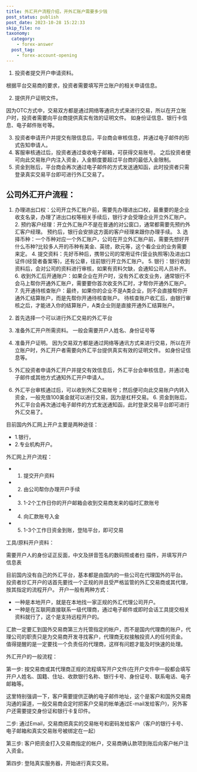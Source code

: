 ```yaml
---
title: 外汇开户流程介绍，开外汇账户需要多少钱
post_status: publish
post_date: 2023-10-28 15:22:33
skip_file: no
taxonomy:
  category:
    - forex-answer
  post_tag:
    - forex-account-opening
---
```


1. 投资者提交开户申请资料。

根据平台交易商的要求，投资者需要填写开立账户的相关申请信息。

2. 提供开户证明文件。

因为OTC方式中，交易双方都是通过网络等通讯方式来进行交易，所以在开立账户时，投资者需要向平台商提供真实有效的证明文件。 如身份证信息、银行卡信息、电子邮件账号等。

3. 投资者申请开户并提交有限信息后，平台商会审核信息，并通过电子邮件的形式告知申请人。
4. 客服审核通过后，投资者通过查收电子邮箱，可获得交易账号。 之后投资者便可向此交易账户内注入资金，入金额度要超过平台商的最低入金限制。
5. 资金到账后，平台商会再次通过电子邮件的方式发送通知函，此时投资者只需登录真实交易平台即可进行外汇交易了。

## 公司外汇开户流程：

1. 办理进出口权：公司开立外汇账户前，需要先办理进出口权，最重要的是企业收支名录，办理了进出口权等相关手续后，银行才会受理企业开立外汇账户。 2. 预约客户经理：开立外汇账户不是在普通的对公窗口，通常都需要先预约外汇客户经理。 预约后，银行会安排这方面的客户经理来跟你办理手续。 3. 选择币种：一个币种对应一个外汇账户，公司在开立外汇账户前，需要先想好开什么币种?比较多人开的币种有美金、英镑，欧元等，这个看企业的业务需要来定。 4. 提交资料：先好币种后，携带公司的常用证件(营业执照等)及进出口证件(经营者备案等)，还有公章，往前银行开立外汇账户。 5. 银行：银行收到资料后，会对公司的资料进行审核，如果有资料欠缺，会通知公司人员补齐。 6. 收到外汇后开通账户：如果企业在开户时，没有外汇收支业务，通常银行不会马上帮你开通外汇账户，需要要你首次收支外汇时，才帮你开通外汇账户。 7. 先开通待核查账户：最终，如果你的企业不是A类企业，则不会直接帮你开通外汇结算账户，而是先帮你开通待核查账户。 待核查账户收汇后，由银行审核之后，才能进入你的结算账户，A类企业则是直接开通外汇结算账户。
2. 首先选择一个可以进行外汇交易的外汇平台
    
3. 准备外汇开户所需资料。 一般会需要开户人姓名、身份证号等
    
4. 准备开户证明。 因为交易双方都是通过网络等通讯方式来进行交易，所以在开立账户时，外汇开户者需要向外汇平台提供真实有效的证明文件。 如身份证信息等。
5. 外汇投资者申请外汇开户并提交有效信息后，外汇平台会审核信息，并通过电子邮件或其他方式通知外汇开户申请人。
6. 外汇平台审核通过后，可以收到外汇交易账号；然后便可向此交易账户内转入资金，一般充值100美金就可以进行交易，因为是杠杆交易。 6. 资金到账后，外汇平台会再次通过电子邮件的方式发送通知函，此时登录交易平台即可进行外汇交易了。

目前国内外汇网上开户主要是两种途径：

- 1.银行，
- 2.专业机构开户。

外汇网上开户流程：

- 1. 提交开户资料
- 2. 由公司帮你办理开户手续
- 3. 1-2个工作日你的开户邮箱会收到交易商发来的临时汇款账号
- 4. 向汇款账号入金
- 5. 1-3个工作日资金到账，登陆平台，即可交易

工具/原料开户资料：

需要开户人的身份证正反面，中文及拼音签名的数码照或者扫 描件，并填写开户信息表

目前国内没有自己的外汇平台，基本都是由国内的一些公司在代理国外的平台。 投资者炒汇开户的话首先要找一个正规的并且受严格监管的外汇交易商或其代理，按其指定的流程开户。 开户一般有两种方式：

- 一种是本地开户，就是在本地找一家正规的外汇代理公司开户。
- 一种是在互联网直接联系一级代理商，通过电子邮件或即时会话工具提交相关资料就行了，这个是支持远程开户的。

汇款一定要汇到国外交易商第三方托管指定的帐户，而不是国内代理商的账户，代理公司的职责只是为交易商开发寻找客户，代理商无权接触投资人的任何资金。 值得提醒的是一定要找一个负责任的代理商，这样有问题才能及时快速的处理。

外汇开户的一般流程：

第一步: 按交易商或其代理商正规的流程填写开户文件(在开户文件中一般都会填写开户人姓名、国籍、住址、收款银行名称、银行卡号、身份证号、联系电话、电子邮箱等。

这里特别强调一下，客户需要提供正确的电子邮件地址，这个是客户和国外交易商沟通的渠道，一般交易商会定时把客户交易的帐单通过E-mail发给客户)，另外客户还需要提交身份证和银行卡复印件。

二步: 通过Email，交易商把真实的交易帐号和密码发给客户（客户的银行卡号、电子邮箱和真实交易账号被绑定在一起）

第三步: 客户把资金打入交易商指定的帐户，交易商确认款项到账后向客户帐户注入资金。

第四步: 登陆真实服务器，开始进行真实交易。
